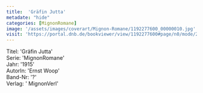 ```yaml
---
title:  'Gräfin Jutta'
metadate: "hide"
categories: [MignonRomane]
image: '/assets/images/coverart/Mignon-Romane/1192277600_00000010.jpg'
visit: 'https://portal.dnb.de/bookviewer/view/1192277600#page/n0/mode/2up'
---
```

Titel: 'Gräfin Jutta' <br>
Serie: 'MignonRomane' <br>
Jahr: '1915' <br>
AutorIn: 'Ernst Woop' <br>
Band-Nr: '?' <br>
Verlag: ' MignonVerl'